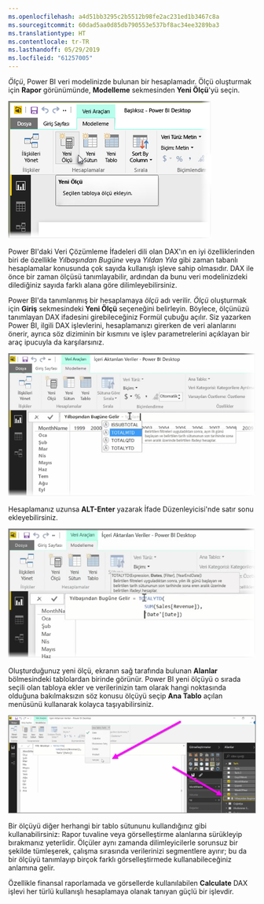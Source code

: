 ```yaml
---
ms.openlocfilehash: a4d51bb3295c2b5512b98fe2ac231ed1b3467c8a
ms.sourcegitcommit: 60dad5aa0d85db790553e537bf8ac34ee3289ba3
ms.translationtype: HT
ms.contentlocale: tr-TR
ms.lasthandoff: 05/29/2019
ms.locfileid: "61257005"
---
```

*Ölçü*, Power BI veri modelinizde bulunan bir hesaplamadır. Ölçü oluşturmak için **Rapor** görünümünde, **Modelleme** sekmesinden **Yeni Ölçü**'yü seçin.

![](media/2-5-create-calculated-measures/2-5_1.png)

Power BI'daki Veri Çözümleme İfadeleri dili olan DAX'ın en iyi özelliklerinden biri de özellikle *Yılbaşından Bugüne* veya *Yıldan Yıla* gibi zaman tabanlı hesaplamalar konusunda çok sayıda kullanışlı işleve sahip olmasıdır. DAX ile önce bir zaman ölçüsü tanımlayabilir, ardından da bunu veri modelinizdeki dilediğiniz sayıda farklı alana göre dilimleyebilirsiniz.

Power BI'da tanımlanmış bir hesaplamaya *ölçü* adı verilir. *Ölçü* oluşturmak için **Giriş** sekmesindeki **Yeni Ölçü** seçeneğini belirleyin. Böylece, ölçünüzü tanımlayan DAX ifadesini girebileceğiniz Formül çubuğu açılır. Siz yazarken Power BI, ilgili DAX işlevlerini, hesaplamanızı girerken de veri alanlarını önerir, ayrıca söz diziminin bir kısmını ve işlev parametrelerini açıklayan bir araç ipucuyla da karşılarsınız.

![](media/2-5-create-calculated-measures/2-5_2.png)

Hesaplamanız uzunsa **ALT-Enter** yazarak İfade Düzenleyicisi'nde satır sonu ekleyebilirsiniz.

![](media/2-5-create-calculated-measures/2-5_3.png)

Oluşturduğunuz yeni ölçü, ekranın sağ tarafında bulunan **Alanlar** bölmesindeki tablolardan birinde görünür. Power BI yeni ölçüyü o sırada seçili olan tabloya ekler ve verilerinizin tam olarak hangi noktasında olduğuna bakılmaksızın söz konusu ölçüyü seçip **Ana Tablo** açılan menüsünü kullanarak kolayca taşıyabilirsiniz.

![](media/2-5-create-calculated-measures/2-5_4.png)

Bir ölçüyü diğer herhangi bir tablo sütununu kullandığınız gibi kullanabilirsiniz: Rapor tuvaline veya görselleştirme alanlarına sürükleyip bırakmanız yeterlidir. Ölçüler aynı zamanda dilimleyicilerle sorunsuz bir şekilde tümleşerek, çalışma sırasında verilerinizi segmentlere ayırır; bu da bir ölçüyü tanımlayıp birçok farklı görselleştirmede kullanabileceğiniz anlamına gelir.

Özellikle finansal raporlamada ve görsellerde kullanılabilen **Calculate** DAX işlevi her türlü kullanışlı hesaplamaya olanak tanıyan güçlü bir işlevdir.

